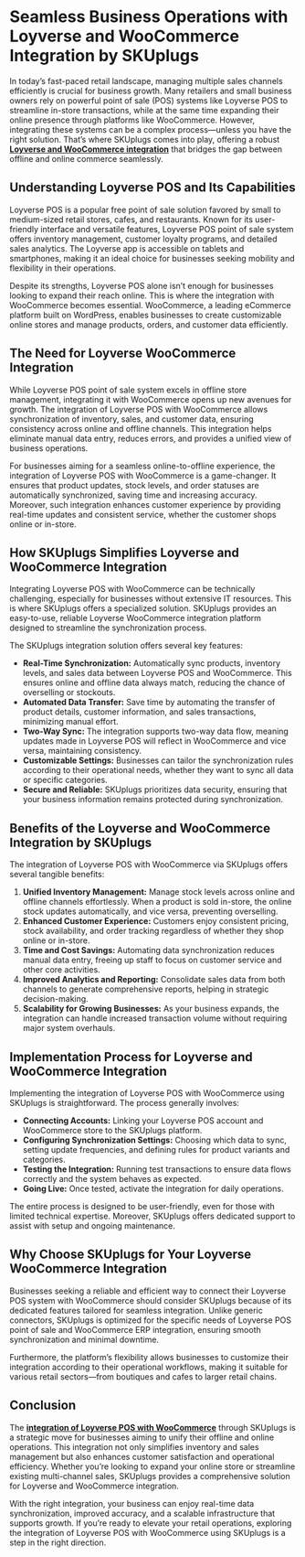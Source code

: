 # Seamless Business Operations with Loyverse and WooCommerce Integration by SKUplugs

In today’s fast-paced retail landscape, managing multiple sales channels efficiently is crucial for business growth. Many retailers and small business owners rely on powerful point of sale (POS) systems like Loyverse POS to streamline in-store transactions, while at the same time expanding their online presence through platforms like WooCommerce. However, integrating these systems can be a complex process—unless you have the right solution. That’s where SKUplugs comes into play, offering a robust [**Loyverse and WooCommerce integration**](https://skuplugs.com/loyverse-woocommerce-integration/) that bridges the gap between offline and online commerce seamlessly.

## Understanding Loyverse POS and Its Capabilities

Loyverse POS is a popular free point of sale solution favored by small to medium-sized retail stores, cafes, and restaurants. Known for its user-friendly interface and versatile features, Loyverse POS point of sale system offers inventory management, customer loyalty programs, and detailed sales analytics. The Loyverse app is accessible on tablets and smartphones, making it an ideal choice for businesses seeking mobility and flexibility in their operations. 

Despite its strengths, Loyverse POS alone isn’t enough for businesses looking to expand their reach online. This is where the integration with WooCommerce becomes essential. WooCommerce, a leading eCommerce platform built on WordPress, enables businesses to create customizable online stores and manage products, orders, and customer data efficiently. 

## The Need for Loyverse WooCommerce Integration

While Loyverse POS point of sale system excels in offline store management, integrating it with WooCommerce opens up new avenues for growth. The integration of Loyverse POS with WooCommerce allows synchronization of inventory, sales, and customer data, ensuring consistency across online and offline channels. This integration helps eliminate manual data entry, reduces errors, and provides a unified view of business operations.

For businesses aiming for a seamless online-to-offline experience, the integration of Loyverse POS with WooCommerce is a game-changer. It ensures that product updates, stock levels, and order statuses are automatically synchronized, saving time and increasing accuracy. Moreover, such integration enhances customer experience by providing real-time updates and consistent service, whether the customer shops online or in-store.

## How SKUplugs Simplifies Loyverse and WooCommerce Integration

Integrating Loyverse POS with WooCommerce can be technically challenging, especially for businesses without extensive IT resources. This is where SKUplugs offers a specialized solution. SKUplugs provides an easy-to-use, reliable Loyverse WooCommerce integration platform designed to streamline the synchronization process.

The SKUplugs integration solution offers several key features:

- **Real-Time Synchronization:** Automatically sync products, inventory levels, and sales data between Loyverse POS and WooCommerce. This ensures online and offline data always match, reducing the chance of overselling or stockouts.
- **Automated Data Transfer:** Save time by automating the transfer of product details, customer information, and sales transactions, minimizing manual effort.
- **Two-Way Sync:** The integration supports two-way data flow, meaning updates made in Loyverse POS will reflect in WooCommerce and vice versa, maintaining consistency.
- **Customizable Settings:** Businesses can tailor the synchronization rules according to their operational needs, whether they want to sync all data or specific categories.
- **Secure and Reliable:** SKUplugs prioritizes data security, ensuring that your business information remains protected during synchronization.

## Benefits of the Loyverse and WooCommerce Integration by SKUplugs

The integration of Loyverse POS with WooCommerce via SKUplugs offers several tangible benefits:

1. **Unified Inventory Management:** Manage stock levels across online and offline channels effortlessly. When a product is sold in-store, the online stock updates automatically, and vice versa, preventing overselling.
2. **Enhanced Customer Experience:** Customers enjoy consistent pricing, stock availability, and order tracking regardless of whether they shop online or in-store.
3. **Time and Cost Savings:** Automating data synchronization reduces manual data entry, freeing up staff to focus on customer service and other core activities.
4. **Improved Analytics and Reporting:** Consolidate sales data from both channels to generate comprehensive reports, helping in strategic decision-making.
5. **Scalability for Growing Businesses:** As your business expands, the integration can handle increased transaction volume without requiring major system overhauls.

## Implementation Process for Loyverse and WooCommerce Integration

Implementing the integration of Loyverse POS with WooCommerce using SKUplugs is straightforward. The process generally involves:

- **Connecting Accounts:** Linking your Loyverse POS account and WooCommerce store to the SKUplugs platform.
- **Configuring Synchronization Settings:** Choosing which data to sync, setting update frequencies, and defining rules for product variants and categories.
- **Testing the Integration:** Running test transactions to ensure data flows correctly and the system behaves as expected.
- **Going Live:** Once tested, activate the integration for daily operations.

The entire process is designed to be user-friendly, even for those with limited technical expertise. Moreover, SKUplugs offers dedicated support to assist with setup and ongoing maintenance.

## Why Choose SKUplugs for Your Loyverse WooCommerce Integration

Businesses seeking a reliable and efficient way to connect their Loyverse POS system with WooCommerce should consider SKUplugs because of its dedicated features tailored for seamless integration. Unlike generic connectors, SKUplugs is optimized for the specific needs of Loyverse POS point of sale and WooCommerce ERP integration, ensuring smooth synchronization and minimal downtime.

Furthermore, the platform’s flexibility allows businesses to customize their integration according to their operational workflows, making it suitable for various retail sectors—from boutiques and cafes to larger retail chains.

## Conclusion

The [**integration of Loyverse POS with WooCommerce**](https://skuplugs.com/loyverse-integration-with-woocommerce/) through SKUplugs is a strategic move for businesses aiming to unify their offline and online operations. This integration not only simplifies inventory and sales management but also enhances customer satisfaction and operational efficiency. Whether you’re looking to expand your online store or streamline existing multi-channel sales, SKUplugs provides a comprehensive solution for Loyverse and WooCommerce integration.

With the right integration, your business can enjoy real-time data synchronization, improved accuracy, and a scalable infrastructure that supports growth. If you’re ready to elevate your retail operations, exploring the integration of Loyverse POS with WooCommerce using SKUplugs is a step in the right direction.
